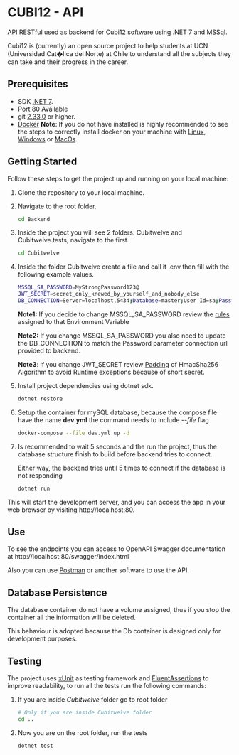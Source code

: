 # CUBI12 - API
API RESTful used as backend for Cubi12 software using .NET 7 and MSSql.

Cubi12 is (currently) an open source project to help students at UCN (Universidad Cat�lica del Norte) at Chile to understand all the subjects they can take and their progress in the career.

## Prerequisites

- SDK [.NET 7](https://dotnet.microsoft.com/es-es/download/dotnet/7.0).
- Port 80 Available
- git [2.33.0](https://git-scm.com/downloads) or higher.
- [Docker](https://www.docker.com/) **Note**: If you do not have installed is highly recommended to see the steps to correctly install docker on your machine with [Linux](https://docs.docker.com/desktop/install/linux-install/), [Windows](https://docs.docker.com/desktop/install/windows-install/) or [MacOs](https://docs.docker.com/desktop/install/mac-install/).


## Getting Started

Follow these steps to get the project up and running on your local machine:

1. Clone the repository to your local machine.

2. Navigate to the root folder.
   ```bash
   cd Backend
   ```

3. Inside the project you will see 2 folders: Cubitwelve and Cubitwelve.tests, navigate to the first.
    ```bash
    cd Cubitwelve
    ```

4. Inside the folder Cubitwelve create a file and call it .env then fill with the following example values.
    ```bash
    MSSQL_SA_PASSWORD=MyStrongPassword123@
    JWT_SECRET=secret_only_knewed_by_yourself_and_nobody_else
    DB_CONNECTION=Server=localhost,5434;Database=master;User Id=sa;Password=MyStrongPassword123@;TrustServerCertificate=true;
    ```
    **Note1:** If you decide to change MSSQL_SA_PASSWORD review the [rules](https://hub.docker.com/_/microsoft-mssql-server) assigned to that Environment Variable
    
    **Note2:** If you change MSSQL_SA_PASSWORD you also need to update the DB_CONNECTION to match the Password parameter connection url provided to backend.
    
    **Note3**: If you change JWT_SECRET review [Padding](https://www.rfc-editor.org/rfc/rfc4868#page-5) of HmacSha256 Algorithm to avoid Runtime exceptions because of short secret.

5. Install project dependencies using dotnet sdk.
   ```bash
   dotnet restore
   ```

6. Setup the container for mySQL database, because the compose file have the name **dev.yml** the command needs to include *--file* flag
    ```bash
    docker-compose --file dev.yml up -d
    ```

7. Is recommended to wait 5 seconds and the run the project, thus the database structure finish to build before backend tries to connect.

    Either way, the backend tries until 5 times to connect if the database is not responding
    ```bash
    dotnet run
    ```

This will start the development server, and you can access the app in your web browser by visiting http://localhost:80.

## Use

To see the endpoints you can access to OpenAPI Swagger documentation at http://localhost:80/swagger/index.html

Also you can use [Postman](https://www.postman.com/) or another software to use the API.

## Database Persistence

The database container do not have a volume assigned, thus if you stop the container all the information will be deleted.

This behaviour is adopted because the Db container is designed only for development purposes.

## Testing

The project uses [xUnit](https://xunit.net/) as testing framework and [FluentAssertions](https://fluentassertions.com/) to improve readability, to run all the tests run the following commands:

1. If you are inside *Cubitwelve* folder go to root folder
    ```bash
    # Only if you are inside Cubitwelve folder
    cd ..
    ```
2. Now you are on the root folder, run the tests
    ```bash
    dotnet test
    ```
